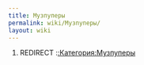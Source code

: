 ```yaml
---
title: Музпуперы
permalink: wiki/Музпуперы/
layout: wiki
---
```


1.  REDIRECT :[:Категория:Музпуперы](:Категория:Музпуперы "wikilink")
